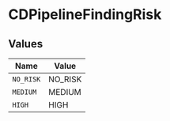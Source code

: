 # CDPipelineFindingRisk


## Values

| Name      | Value     |
| --------- | --------- |
| `NO_RISK` | NO_RISK   |
| `MEDIUM`  | MEDIUM    |
| `HIGH`    | HIGH      |